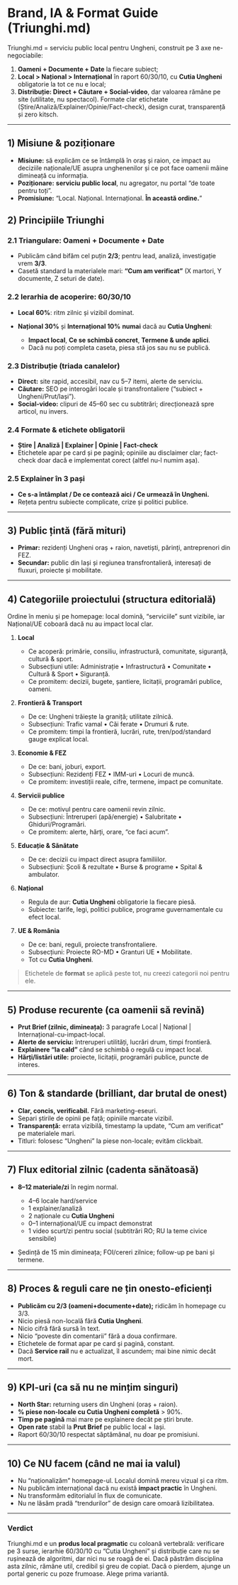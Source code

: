 # Brand, IA & Format Guide (Triunghi.md)

Triunghi.md = serviciu public local pentru Ungheni, construit pe 3 axe ne-negociabile:

1. **Oameni + Documente + Date** la fiecare subiect;
2. **Local > Național > Internațional** în raport 60/30/10, cu **Cutia Ungheni** obligatorie la tot ce nu e local;
3. **Distribuție: Direct + Căutare + Social-video**, dar valoarea rămâne pe site (utilitate, nu spectacol).
   Formate clar etichetate (Știre/Analiză/Explainer/Opinie/Fact-check), design curat, transparență și zero kitsch.

---

## 1) Misiune & poziționare

* **Misiune:** să explicăm ce se întâmplă în oraș și raion, ce impact au deciziile naționale/UE asupra unghenenilor și ce pot face oamenii mâine dimineață cu informația.
* **Poziționare:** **serviciu public local**, nu agregator, nu portal “de toate pentru toți”.
* **Promisiune:** “Local. Național. Internațional. **În această ordine.**”

## 2) Principiile Triunghi

### 2.1 Triangulare: **Oameni + Documente + Date**

* Publicăm când bifăm cel puțin **2/3**; pentru lead, analiză, investigație vrem **3/3**.
* Casetă standard la materialele mari: **“Cum am verificat”** (X martori, Y documente, Z seturi de date).

### 2.2 Ierarhia de acoperire: **60/30/10**

* **Local 60%**: ritm zilnic și vizibil dominat.
* **Național 30%** și **Internațional 10%** **numai** dacă au **Cutia Ungheni**:

  * **Impact local**, **Ce se schimbă concret**, **Termene & unde aplici**.
  * Dacă nu poți completa caseta, piesa stă jos sau nu se publică.

### 2.3 Distribuție (triada canalelor)

* **Direct:** site rapid, accesibil, nav cu 5–7 itemi, alerte de serviciu.
* **Căutare:** SEO pe interogări locale și transfrontaliere (“subiect + Ungheni/Prut/Iași”).
* **Social-video:** clipuri de 45–60 sec cu subtitrări; direcționează spre articol, nu invers.

### 2.4 Formate & etichete obligatorii

* **Știre | Analiză | Explainer | Opinie | Fact-check**
* Etichetele apar pe card și pe pagină; opiniile au disclaimer clar; fact-check doar dacă e implementat corect (altfel nu-l numim așa).

### 2.5 Explainer în 3 pași

* **Ce s-a întâmplat / De ce contează aici / Ce urmează în Ungheni.**
* Rețeta pentru subiecte complicate, crize și politici publice.

---

## 3) Public țintă (fără mituri)

* **Primar:** rezidenți Ungheni oraș + raion, navetiști, părinți, antreprenori din FEZ.
* **Secundar:** public din Iași și regiunea transfrontalieră, interesați de fluxuri, proiecte și mobilitate.

---

## 4) Categoriile proiectului (structura editorială)

Ordine în meniu și pe homepage: local domină, “serviciile” sunt vizibile, iar Național/UE coboară dacă nu au impact local clar.

1. **Local**

   * Ce acoperă: primărie, consiliu, infrastructură, comunitate, siguranță, cultură & sport.
   * Subsecțiuni utile: Administrație • Infrastructură • Comunitate • Cultură & Sport • Siguranță.
   * Ce promitem: decizii, bugete, șantiere, licitații, programări publice, oameni.

2. **Frontieră & Transport**

   * De ce: Ungheni trăiește la graniță; utilitate zilnică.
   * Subsecțiuni: Trafic vamal • Căi ferate • Drumuri & rute.
   * Ce promitem: timpi la frontieră, lucrări, rute, tren/pod/standard gauge explicat local.

3. **Economie & FEZ**

   * De ce: bani, joburi, export.
   * Subsecțiuni: Rezidenți FEZ • IMM-uri • Locuri de muncă.
   * Ce promitem: investiții reale, cifre, termene, impact pe comunitate.

4. **Servicii publice**

   * De ce: motivul pentru care oamenii revin zilnic.
   * Subsecțiuni: Întreruperi (apă/energie) • Salubritate • Ghiduri/Programări.
   * Ce promitem: alerte, hărți, orare, “ce faci acum”.

5. **Educație & Sănătate**

   * De ce: decizii cu impact direct asupra familiilor.
   * Subsecțiuni: Școli & rezultate • Burse & programe • Spital & ambulator.

6. **Național**

   * Regula de aur: **Cutia Ungheni** obligatorie la fiecare piesă.
   * Subiecte: tarife, legi, politici publice, programe guvernamentale cu efect local.

7. **UE & România**

   * De ce: bani, reguli, proiecte transfrontaliere.
   * Subsecțiuni: Proiecte RO-MD • Granturi UE • Mobilitate.
   * Tot cu **Cutia Ungheni**.

> Etichetele de **format** se aplică peste tot, nu creezi categorii noi pentru ele.

---

## 5) Produse recurente (ca oamenii să revină)

* **Prut Brief (zilnic, dimineața):** 3 paragrafe Local | Național | Internațional-cu-impact-local.
* **Alerte de serviciu:** întreruperi utilități, lucrări drum, timpi frontieră.
* **Explainere “la cald”** când se schimbă o regulă cu impact local.
* **Hărți/listări utile:** proiecte, licitații, programări publice, puncte de interes.

---

## 6) Ton & standarde (brilliant, dar brutal de onest)

* **Clar, concis, verificabil.** Fără marketing-eseuri.
* Separi știrile de opinii pe față; opiniile marcate vizibil.
* **Transparență:** errata vizibilă, timestamp la update, “Cum am verificat” pe materialele mari.
* Titluri: folosesc “Ungheni” la piese non-locale; evităm clickbait.

---

## 7) Flux editorial zilnic (cadenta sănătoasă)

* **8–12 materiale/zi** în regim normal.

  * 4–6 locale hard/service
  * 1 explainer/analiză
  * 2 naționale cu **Cutia Ungheni**
  * 0–1 internațional/UE cu impact demonstrat
  * 1 video scurt/zi pentru social (subtitrări RO; RU la teme civice sensibile)
* Ședință de 15 min dimineața; FOI/cereri zilnice; follow-up pe bani și termene.

---

## 8) Proces & reguli care ne țin onesto-eficienți

* **Publicăm cu 2/3 (oameni+documente+date);** ridicăm în homepage cu 3/3.
* Nicio piesă non-locală fără **Cutia Ungheni**.
* Nicio cifră fără sursă în text.
* Nicio “poveste din comentarii” fără a doua confirmare.
* Etichetele de format apar pe card și pagină, constant.
* Dacă **Service rail** nu e actualizat, îl ascundem; mai bine nimic decât mort.

---

## 9) KPI-uri (ca să nu ne mințim singuri)

* **North Star:** returning users din Ungheni (oraș + raion).
* **% piese non-locale cu Cutia Ungheni completă** > 90%.
* **Timp pe pagină** mai mare pe explainere decât pe știri brute.
* **Open rate** stabil la **Prut Brief** pe public local + Iași.
* Raport 60/30/10 respectat săptămânal, nu doar pe promisiuni.

---

## 10) Ce NU facem (când ne mai ia valul)

* Nu “naționalizăm” homepage-ul. Localul domină mereu vizual și ca ritm.
* Nu publicăm internațional dacă nu există **impact practic** în Ungheni.
* Nu transformăm editorialul în flux de comunicate.
* Nu ne lăsăm pradă “trendurilor” de design care omoară lizibilitatea.

---

### Verdict

Triunghi.md e un **produs local pragmatic** cu coloană vertebrală: verificare pe 3 surse, ierarhie 60/30/10 cu “Cutia Ungheni” și distribuție care nu se rușinează de algoritmi, dar nici nu se roagă de ei. Dacă păstrăm disciplina asta zilnic, rămâne util, credibil și greu de copiat. Dacă o pierdem, ajunge un portal generic cu poze frumoase. Alege prima variantă.
